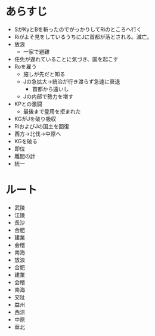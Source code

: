 # あらすじ
- SがKyとBを斬ったのでがっかりしてRiのところへ行く
- Riがよそ見をしているうちにJに首都が落とされる。滅亡。
- 放浪
  - 一家で避難
- 任免が遅れていることに気づき、国を起こす
- Roを雇う
  - 施しが先だと知る
  - Jの急拡大→統治が行き渡らず急速に衰退
    - 首都から遠いし
  - Jの内部で勢力を増す
- KPとの激闘
  - 最後まで登用を拒まれた
- KGがJを破り吸収
- RiおよびJの国土を回復
- 西方→北伐→中原へ
- KGを破る
- 即位
- 離間の計
- 統一

# ルート
- 武陵
- 江陵
- 長沙
- 合肥
- 建業
- 会稽
- 南海
- 放浪
- 合肥
- 建業
- 会稽
- 南海
- 交阯
- 益州
- 西涼
- 中原
- 華北